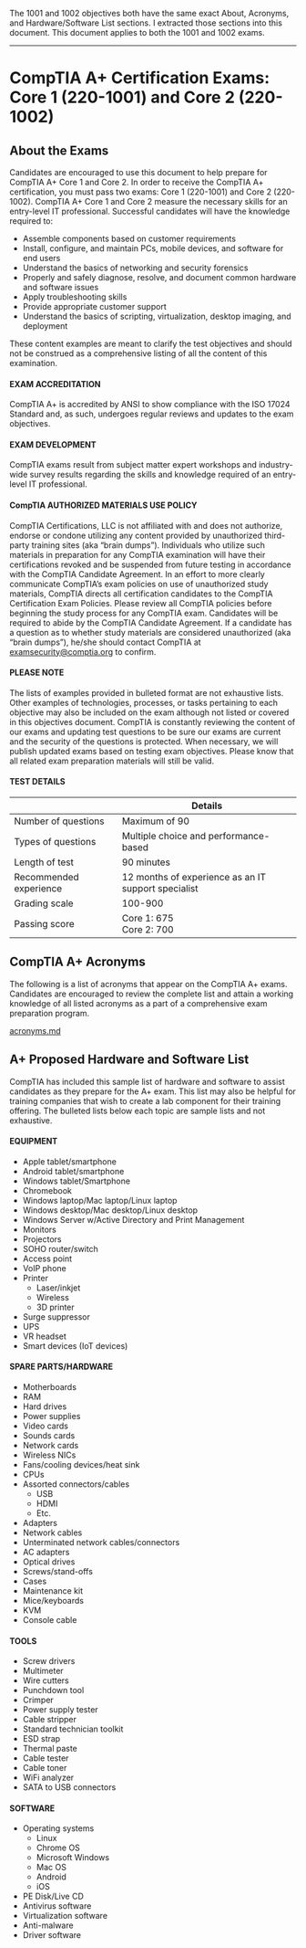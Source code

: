 The 1001 and 1002 objectives both have the same exact About, Acronyms, and Hardware/Software List sections. I extracted those sections into this document. This document applies to both the 1001 and 1002 exams. 

---

# CompTIA A+ Certification Exams: Core 1 (220-1001) and Core 2 (220-1002)

## About the Exams

Candidates are encouraged to use this document to help prepare for CompTIA A+ Core 1 and Core 2. In order to receive the CompTIA A+ certification, you must pass two exams: Core 1 (220-1001) and Core 2 (220-1002). CompTIA A+ Core 1 and Core 2 measure the necessary skills for an entry-level IT professional. Successful candidates will have the knowledge required to:

- Assemble components based on customer requirements
- Install, configure, and maintain PCs, mobile devices, and software for end users
- Understand the basics of networking and security forensics
- Properly and safely diagnose, resolve, and document common hardware and software issues
- Apply troubleshooting skills
- Provide appropriate customer support
- Understand the basics of scripting, virtualization, desktop imaging, and deployment 

These content examples are meant to clarify the test objectives and should not be construed as a comprehensive listing of all the content of this examination. 

#### EXAM ACCREDITATION 

CompTIA A+ is accredited by ANSI to show compliance with the ISO 17024 Standard and, as such, undergoes regular reviews and updates to the exam objectives. 

#### EXAM DEVELOPMENT 

CompTIA exams result from subject matter expert workshops and industry-wide survey results regarding the skills and knowledge required of an entry-level IT professional. 

#### CompTIA AUTHORIZED MATERIALS USE POLICY 

CompTIA Certifications, LLC is not affiliated with and does not authorize, endorse or condone utilizing any content provided by unauthorized third-party training sites (aka “brain dumps”). Individuals who utilize such materials in preparation for any CompTIA examination will have their certifications revoked and be suspended from future testing in accordance with the CompTIA Candidate Agreement. In an effort to more clearly communicate CompTIA’s exam policies on use of unauthorized study materials, CompTIA directs all certification candidates to the CompTIA Certification Exam Policies. Please review all CompTIA policies before beginning the study process for any CompTIA exam. Candidates will be required to abide by the CompTIA Candidate Agreement. If a candidate has a question as to whether study materials are considered unauthorized (aka “brain dumps”), he/she should contact CompTIA at examsecurity@comptia.org to confirm. 

#### PLEASE NOTE 

The lists of examples provided in bulleted format are not exhaustive lists. Other examples of technologies, processes, or tasks pertaining to each objective may also be included on the exam although not listed or covered in this objectives document. CompTIA is constantly reviewing the content of our exams and updating test questions to be sure our exams are current and the security of the questions is protected. When necessary, we will publish updated exams based on testing exam objectives. Please know that all related exam preparation materials will still be valid.

#### TEST DETAILS

<span></span> | Details
-- | -
Number of questions | Maximum of 90 
Types of questions | Multiple choice and performance-based 
Length of test | 90 minutes 
Recommended experience | 12 months of experience as an IT support specialist 
Grading scale | 100-900
Passing score | Core 1: 675 <br> Core 2: 700 

## CompTIA A+ Acronyms

The following is a list of acronyms that appear on the CompTIA A+ exams. Candidates are encouraged to review the complete list and attain a working knowledge of all listed acronyms as a part of a comprehensive exam preparation program.

[acronyms.md](acronyms.md)

## A+ Proposed Hardware and Software List

CompTIA has included this sample list of hardware and software to assist candidates as they prepare for the A+ exam. This list may also be helpful for training companies that wish to create a lab component for their training offering. The bulleted lists below each topic are sample lists and not exhaustive.

#### EQUIPMENT

- Apple tablet/smartphone 
- Android tablet/smartphone 
- Windows tablet/Smartphone 
- Chromebook 
- Windows laptop/Mac laptop/Linux laptop 
- Windows desktop/Mac desktop/Linux desktop 
- Windows Server w/Active Directory and Print Management 
- Monitors 
- Projectors 
- SOHO router/switch 
- Access point 
- VoIP phone 
- Printer 
	- Laser/inkjet 
	- Wireless 
	- 3D printer 
- Surge suppressor 
- UPS 
- VR headset 
- Smart devices (IoT devices)

#### SPARE PARTS/HARDWARE

- Motherboards 
- RAM
- Hard drives 
- Power supplies 
- Video cards 
- Sounds cards 
- Network cards 
- Wireless NICs 
- Fans/cooling devices/heat sink 
- CPUs 
- Assorted connectors/cables 
	- USB 
	- HDMI 
	- Etc. 
- Adapters 
- Network cables 
- Unterminated network cables/connectors 
- AC adapters 
- Optical drives 
- Screws/stand-offs 
- Cases 
- Maintenance kit 
- Mice/keyboards 
- KVM 
- Console cable

#### TOOLS

- Screw drivers 
- Multimeter 
- Wire cutters 
- Punchdown tool 
- Crimper 
- Power supply tester 
- Cable stripper 
- Standard technician toolkit 
- ESD strap 
- Thermal paste 
- Cable tester 
- Cable toner 
- WiFi analyzer
- SATA to USB connectors

#### SOFTWARE

- Operating systems 
	- Linux 
	- Chrome OS 
	- Microsoft Windows 
	- Mac OS 
	- Android 
	- iOS 
- PE Disk/Live CD 
- Antivirus software 
- Virtualization software 
- Anti-malware 
- Driver software